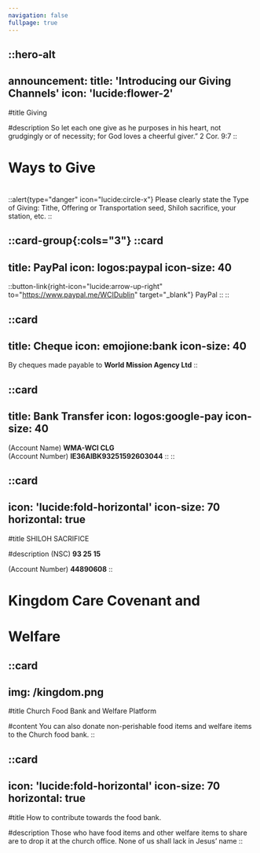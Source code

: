 ```yaml
---
navigation: false
fullpage: true
---
```



::hero-alt
---
announcement:
  title: 'Introducing our Giving Channels'
  icon: 'lucide:flower-2'
---

#title
Giving

#description
So let each one give as he purposes in his heart, not grudgingly or of necessity; for God loves a cheerful giver.” 2 Cor. 9:7
::




<!-- source: https://github.com/mfg888/Responsive-Tailwind-CSS-Grid/blob/main/index.html -->

<div class="text-center p-10">
    <h1 class="font-bold text-4xl mb-4">Ways to Give</h1>
    <h1 class="text-3xl"></h1>
</div>

::alert{type="danger" icon="lucide:circle-x"}
  Please clearly state the Type of Giving: Tithe, Offering or Transportation seed, Shiloh sacrifice, your station, etc. 
::


::card-group{:cols="3"}
  ::card
  ---
  title: PayPal
  icon: logos:paypal
  icon-size: 40 
  ---
  ::button-link{right-icon="lucide:arrow-up-right" to="https://www.paypal.me/WCIDublin" target="_blank"}
  PayPal
  ::
  ::

  ::card
  ---
  title: Cheque
  icon: emojione:bank
  icon-size: 40
  ---
  By cheques made payable to **World Mission Agency Ltd**
  ::

  ::card
  ---
  title: Bank Transfer
  icon: logos:google-pay
  icon-size: 40
  ---
  (Account Name) **WMA-WCI CLG** <br>
  (Account Number) **IE36AIBK93251592603044**
  ::
::


::card
---
icon: 'lucide:fold-horizontal'
icon-size: 70
horizontal: true
---

#title
SHILOH SACRIFICE

#description
(NSC) **93 25 15** <br>

(Account Number) **44890608**
::


<div class="text-center p-10">
    <h1 class="font-bold text-4xl mb-4">Kingdom Care Covenant and</h1>
    <h1 class="text-3xl">Welfare</h1>
</div>


::card
---
img: /kingdom.png
---
#title
Church Food Bank and Welfare Platform

#content
You can also donate non-perishable food items and welfare items to the Church food bank.
::

::card
---
icon: 'lucide:fold-horizontal'
icon-size: 70
horizontal: true
---

#title
How to contribute towards the food bank.

#description
Those who have food items and other welfare items to share are to  drop  it  at  the church  office. None of us shall lack in Jesus’ name 
::